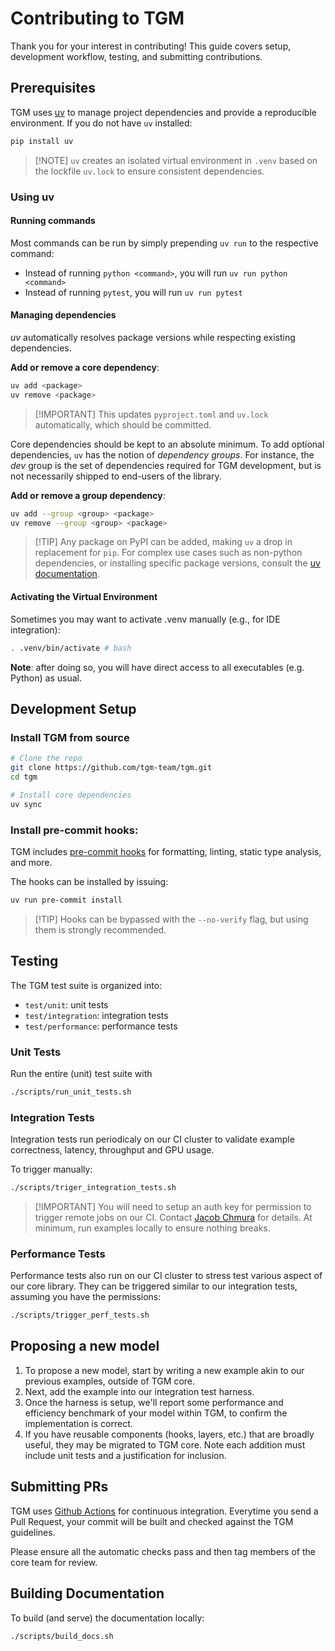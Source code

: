 # Contributing to TGM

Thank you for your interest in contributing! This guide covers setup, development workflow, testing, and submitting contributions.

## Prerequisites

TGM uses [uv](https://docs.astral.sh/uv/) to manage project dependencies and provide a reproducible environment. If you do not have `uv` installed:

```sh
pip install uv
```

> \[!NOTE\]
> `uv` creates an isolated virtual environment in `.venv` based on the lockfile `uv.lock` to ensure consistent dependencies.

### Using uv

#### Running commands

Most commands can be run by simply prepending `uv run` to the respective command:

- Instead of running `python <command>`, you will run `uv run python <command>`
- Instead of running `pytest`, you will run `uv run pytest`

#### Managing dependencies

_uv_ automatically resolves package versions while respecting existing dependencies.

**Add or remove a core dependency**:

```sh
uv add <package>
uv remove <package>
```

> \[!IMPORTANT\]
> This updates `pyproject.toml` and `uv.lock` automatically, which should be committed.

Core dependencies should be kept to an absolute minimum. To add optional dependencies, `uv` has the notion of _dependency groups_. For instance, the _dev_ group is the set of dependencies required for TGM development, but is not necessarily shipped to end-users of the library.

**Add or remove a group dependency**:

```sh
uv add --group <group> <package>
uv remove --group <group> <package>
```

> \[!TIP\]
> Any package on PyPI can be added, making `uv` a drop in replacement for `pip`. For complex use cases such as non-python dependencies, or installing specific package versions, consult the [uv documentation](https://docs.astral.sh/uv/).

#### Activating the Virtual Environment

Sometimes you may want to activate .venv manually (e.g., for IDE integration):

```sh
. .venv/bin/activate # bash
```

**Note**: after doing so, you will have direct access to all executables (e.g. Python) as usual.

## Development Setup

### Install TGM from source

```sh
# Clone the repo
git clone https://github.com/tgm-team/tgm.git
cd tgm

# Install core dependencies
uv sync
```

### Install pre-commit hooks:

TGM includes [pre-commit hooks](../.pre-commit-config.yaml) for formatting, linting, static type analysis, and more.

The hooks can be installed by issuing:

```sh
uv run pre-commit install
```

> \[!TIP\]
> Hooks can be bypassed with the `--no-verify` flag, but using them is strongly recommended.

## Testing

The TGM test suite is organized into:

- `test/unit`: unit tests
- `test/integration`: integration tests
- `test/performance`: performance tests

### Unit Tests

Run the entire (unit) test suite with

```sh
./scripts/run_unit_tests.sh
```

### Integration Tests

Integration tests run periodicaly on our CI cluster to validate example correctness, latency, throughput and GPU usage.

To trigger manually:

```sh
./scripts/triger_integration_tests.sh
```

> \[!IMPORTANT\]
> You will need to setup an auth key for permission to trigger remote jobs on our CI. Contact [Jacob Chmura](jacobpaul.chmura@gmail.com) for details. At minimum, run examples locally to ensure nothing breaks.

### Performance Tests

Performance tests also run on our CI cluster to stress test various aspect of our core library. They can be triggered similar to our integration tests, assuming you have the permissions:

```sh
./scripts/trigger_perf_tests.sh
```

## Proposing a new model

1. To propose a new model, start by writing a new example akin to our previous examples, outside of TGM core.
1. Next, add the example into our integration test harness.
1. Once the harness is setup, we'll report some performance and efficiency benchmark of your model within TGM, to confirm the implementation is correct.
1. If you have reusable components (hooks, layers, etc.) that are broadly useful, they may be migrated to TGM core. Note each addition must include unit tests and a justification for inclusion.

## Submitting PRs

TGM uses [Github Actions](https://github.com/tgm-team/tgm/tree/main/.github/workflows) for continuous integration. Everytime you send a Pull Request, your commit will be built and checked against the TGM guidelines.

Please ensure all the automatic checks pass and then tag members of the core team for review.

## Building Documentation

To build (and serve) the documentation locally:

```sh
./scripts/build_docs.sh
```
